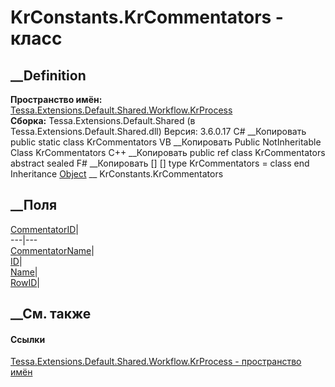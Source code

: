 # KrConstants.KrCommentators - класс
##  __Definition
 **Пространство имён:**
[Tessa.Extensions.Default.Shared.Workflow.KrProcess](N_Tessa_Extensions_Default_Shared_Workflow_KrProcess.htm)  
 **Сборка:** Tessa.Extensions.Default.Shared (в
Tessa.Extensions.Default.Shared.dll) Версия: 3.6.0.17
C# __Копировать
     public static class KrCommentators
VB __Копировать
     Public NotInheritable Class KrCommentators
C++ __Копировать
     public ref class KrCommentators abstract sealed
F# __Копировать
     [<AbstractClassAttribute>]
    [<SealedAttribute>]
    type KrCommentators = class end
Inheritance
    [Object](https://learn.microsoft.com/dotnet/api/system.object) __ KrConstants.KrCommentators
##  __Поля
[CommentatorID](F_Tessa_Extensions_Default_Shared_Workflow_KrProcess_KrConstants_KrCommentators_CommentatorID.htm)|  
---|---  
[CommentatorName](F_Tessa_Extensions_Default_Shared_Workflow_KrProcess_KrConstants_KrCommentators_CommentatorName.htm)|  
[ID](F_Tessa_Extensions_Default_Shared_Workflow_KrProcess_KrConstants_KrCommentators_ID.htm)|  
[Name](F_Tessa_Extensions_Default_Shared_Workflow_KrProcess_KrConstants_KrCommentators_Name.htm)|  
[RowID](F_Tessa_Extensions_Default_Shared_Workflow_KrProcess_KrConstants_KrCommentators_RowID.htm)|  
## __См. также
#### Ссылки
[Tessa.Extensions.Default.Shared.Workflow.KrProcess - пространство
имён](N_Tessa_Extensions_Default_Shared_Workflow_KrProcess.htm)
